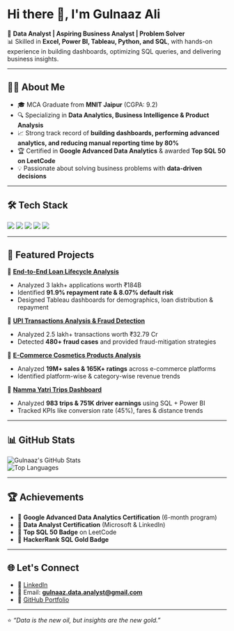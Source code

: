 # Hi there 👋, I'm Gulnaaz Ali  

🚀 **Data Analyst | Aspiring Business Analyst | Problem Solver**  
📊 Skilled in **Excel, Power BI, Tableau, Python, and SQL**, with hands-on experience in building dashboards, optimizing SQL queries, and delivering business insights.  

---

## 👨‍💻 About Me  
- 🎓 MCA Graduate from **MNIT Jaipur** (CGPA: 9.2)  
- 🔍 Specializing in **Data Analytics, Business Intelligence & Product Analysis**  
- 📈 Strong track record of **building dashboards, performing advanced analytics, and reducing manual reporting time by 80%**  
- 🏆 Certified in **Google Advanced Data Analytics** & awarded **Top SQL 50 on LeetCode**  
- 💡 Passionate about solving business problems with **data-driven decisions**  

---

## 🛠️ Tech Stack  

<p align="left">
  <img src="https://img.shields.io/badge/Python-3776AB?style=for-the-badge&logo=python&logoColor=white" />
  <img src="https://img.shields.io/badge/SQL-336791?style=for-the-badge&logo=postgresql&logoColor=white" />
  <img src="https://img.shields.io/badge/Microsoft_Excel-217346?style=for-the-badge&logo=microsoft-excel&logoColor=white" />
  <img src="https://img.shields.io/badge/Tableau-E97627?style=for-the-badge&logo=tableau&logoColor=white" />
  <img src="https://img.shields.io/badge/Power_BI-F2C811?style=for-the-badge&logo=power-bi&logoColor=black" />
</p>  

---

## 📌 Featured Projects  

🔗 [**End-to-End Loan Lifecycle Analysis**](https://github.com/gulnaaz-data-analyst/End-to-End-Loan-Lifecycle-Analysis)  
- Analyzed 3 lakh+ applications worth ₹184B  
- Identified **91.9% repayment rate & 8.07% default risk**  
- Designed Tableau dashboards for demographics, loan distribution & repayment  

🔗 [**UPI Transactions Analysis & Fraud Detection**](http://github.com/gulnaaz-data-analyst/UPI-Transaction-Analysis-and-Fraud-Detection)  
- Analyzed 2.5 lakh+ transactions worth ₹32.79 Cr  
- Detected **480+ fraud cases** and provided fraud-mitigation strategies  

🔗 [**E-Commerce Cosmetics Products Analysis**](https://github.com/gulnaaz-data-analyst/E-Commerce-Cosmetics-Product-Analysis)  
- Analyzed **19M+ sales & 165K+ ratings** across e-commerce platforms  
- Identified platform-wise & category-wise revenue trends  

🔗 [**Namma Yatri Trips Dashboard**](https://github.com/gulnaaz-data-analyst/Namma-Yatri-Trips-Analysis)  
- Analyzed **983 trips & 751K driver earnings** using SQL + Power BI  
- Tracked KPIs like conversion rate (45%), fares & distance trends  

---

## 📊 GitHub Stats  
![Gulnaaz's GitHub Stats](https://github-readme-stats.vercel.app/api?username=gulnaaz-data-analyst&show_icons=true&theme=radical)  
![Top Languages](https://github-readme-stats.vercel.app/api/top-langs/?username=gulnaaz-data-analyst&layout=compact&theme=radical)  

---

## 🏆 Achievements  
- 🥇 **Google Advanced Data Analytics Certification** (6-month program)  
- 🥈 **Data Analyst Certification** (Microsoft & LinkedIn)  
- 🏅 **Top SQL 50 Badge** on LeetCode  
- 🏅 **HackerRank SQL Gold Badge**  

---

## 🌐 Let's Connect  
- 💼 [LinkedIn](https://linkedin.com/in/gulnaaz-data-analyst)  
- 📧 Email: **gulnaaz.data.analyst@gmail.com**  
- 📂 [GitHub Portfolio](https://github.com/gulnaaz-data-analyst)  

---

⭐️ *“Data is the new oil, but insights are the new gold.”*  
